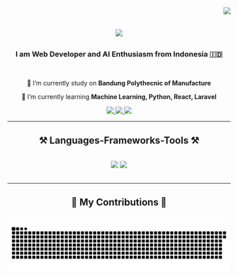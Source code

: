 <img align="right" src="https://visitor-badge.laobi.icu/badge?page_id=Musthofali24.Musthofali24" />
     
<h1 align="center">
    <img src="https://readme-typing-svg.herokuapp.com/?font=Righteous&size=35&center=true&vCenter=true&width=500&height=70&duration=4000&lines=Hi+There!+👋;+I'm+Ali+Musthofa+Baharudin!;" />
</h1>

<h3 align="center">I am Web Developer and AI Enthusiasm from Indonesia 🇮🇩</h3>

<br/>

<div align="center">
 
 🔭 I’m currently study on **Bandung Polythecnic of Manufacture**
 
 🌱 I’m currently learning **Machine Learning, Python, React, Laravel**

 </div>

 <div align="center"> 
  <a href="mailto:musthofali26@gmail.com">
    <img src="https://img.shields.io/badge/Gmail-333333?style=for-the-badge&logo=gmail&logoColor=blue" />
  </a>
  <a href="https://www.linkedin.com/in/alimusthofabaharudin" target="_blank">
    <img src="https://img.shields.io/badge/LinkedIn-0077B5?style=for-the-badge&logo=linkedin&logoColor=white" target="_blank" />
  </a>
  <a href="https://github.com/Musthofali24" target="_blank">
     <img src="https://img.shields.io/badge/Portfolio-FF5722?style=for-the-badge&logo=todoist&logoColor=white" target="_blank" />
  </a>
 </div>

<hr/>

<h2 align="center">⚒️ Languages-Frameworks-Tools ⚒️</h2>
<br/>
<div align="center">
    <img src="https://skillicons.dev/icons?i=react,bootstrap,mui,html,css,vscode,github,figma,tailwind,git" />
    <img src="https://skillicons.dev/icons?i=nodejs,python,javascript,mongodb,c,mysql" /><br>
</div>

<br/>
<hr/>

<div align="center">
  <h2>🐍 My Contributions 🐍</h2>
  <br>
  <img alt="snake eating my contributions" src="https://raw.githubusercontent.com/Musthofali24/Musthofali24/output/github-contribution-grid-snake.svg" />
  
  <br/><br/><br/>
</div>
